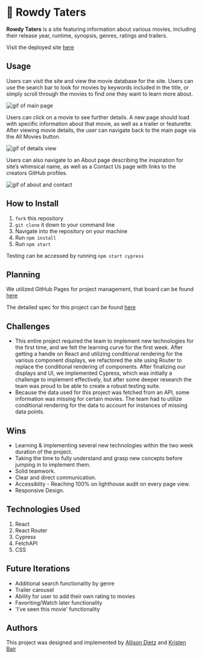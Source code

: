 # 🎥 Rowdy Taters

**Rowdy Taters** is a site featuring information about various movies, including their release year, runtime, synopsis, genres, ratings and trailers.

Visit the deployed site [here]()

## Usage

Users can visit the site and view the movie database for the site. Users can use the search bar to look for movies by keywords included in the title, or simply scroll through the movies to find one they want to learn more about. 

![gif of main page](https://media.giphy.com/media/3V84nt2xPwFyJbjEIE/giphy.gif)

Users can click on a movie to see further details. A new page should load with specific information about that movie, as well as a trailer or featurette. After viewing movie details, the user can navigate back to the main page via the All Movies button.

![gif of details view](https://media.giphy.com/media/roWc8ONAfDtfBktXGo/giphy.gif)

Users can also navigate to an About page describing the inspiration for site’s whimsical name, as well as a Contact Us page with links to the creators GitHub profiles. 

![gif of about and contact](https://media.giphy.com/media/7OLHnEDC5hTaijZKTR/giphy.gif)



## How to Install
1. `fork` this repository
2. `git clone` it down to your command line
3. Navigate into the repository on your machine
4. Run `npm install`
5. Run `npm start`

Testing can be accessed by running `npm start cypress`


## Planning
We utilized GitHub Pages for project management, that board can be found [here](https://github.com/dietza/rowdy-taters/projects/1)

The detailed spec for this project can be found [here](https://frontend.turing.io/projects/module-3/rancid-tomatillos-v3.html)


## Challenges
- This entire project required the team to implement new technologies for the first time, and we felt the learning curve for the first week. After getting a handle on React and utilizing conditional rendering for the various component displays, we refactored the site using Router to replace the conditional rendering of components. After finalizing our displays and UI, we implemented Cypress, which was initially a challenge to implement effectively, but after some deeper research the team was proud to be able to create a robust testing suite. 
- Because the data used for this project was fetched from an API, some information was missing for certain movies. The team had to utilize conditional rendering for the data to account for instances of missing data points. 

## Wins
- Learning & implementing several new technologies within the two week duration of the project.
- Taking the time to fully understand and grasp new concepts before jumping in to implement them. 
- Solid teamwork.
- Clear and direct communication.
- Accessiblity - Reaching 100% on lighthouse audit on every page view. 
- Responsive Design. 

## Technologies Used
1. React
2. React Router
3. Cypress
4. FetchAPI
5. CSS

## Future Iterations
- Additional search functionality by genre
- Trailer carousel 
- Ability for user to add their own rating to movies
- Favoriting/Watch later functionality
- 'I’ve seen this movie' functionality 

## Authors
This project was designed and implemented by [Allison Dietz](https://github.com/dietza) and [Kristen Bair](https://github.com/kristenmb)
